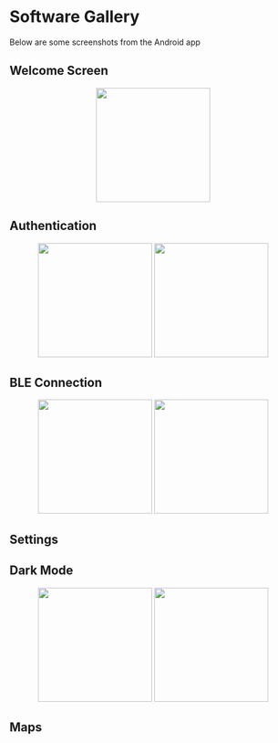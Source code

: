 # Software Gallery
Below are some screenshots from the Android app


## Welcome Screen
<div align="center">
   <img src="./assets/gallery/welcome.jpg" width=200>
</div>


## Authentication
<div align="center">
   <img src="./assets/gallery/sign-in.jpg" width=200>
   <img src="./assets/gallery/sign-up.jpg" width=200>
</div>


## BLE Connection
<div align="center">
   <img src="./assets/gallery/home-disconnected.jpg" width=200>
   <img src="./assets/gallery/home-connected.jpg" width=200>
</div>


## Settings



## Dark Mode
<div align="center">
   <img src="./assets/gallery/settings-light.jpg" width=200>
   <img src="./assets/gallery/settings-dark.jpg" width=200>
</div>


## Maps
